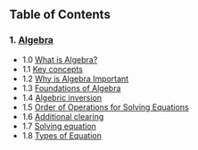 ## Table of Contents

### 1. [Algebra](Readme.md)
- 1.0 [What is Algebra?](Readme.md#what-is-algebra)
- 1.1 [Key concepts](Readme.md#key-concepts-in-algebra)
- 1.2 [Why is Algebra Important](Readme.md#why-is-algebra-important)
- 1.3 [Foundations of Algebra](Readme.md#foundations-of-algebra)
- 1.4 [Algebric inversion](Readme.md#algebric-inversion)
- 1.5 [Order of Operations for Solving Equations](Readme.md#order-of-operations-for-solving-equations)
- 1.6 [Additional clearing](Readme.md#additional-clearing)
- 1.7 [Solving equation](Readme.md#solving-equation)
- 1.8 [Types of Equation](Readme.md#types-of-equation)
